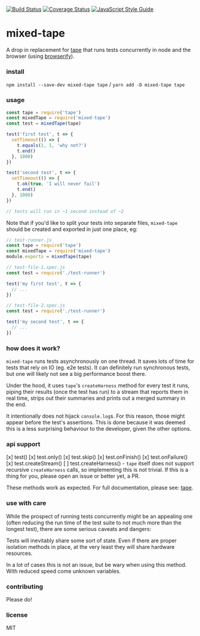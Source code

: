 [![Build Status](https://travis-ci.org/imsnif/mixed-tape.svg?branch=master)](https://travis-ci.org/imsnif/synp) [![Coverage Status](https://coveralls.io/repos/github/imsnif/mixed-tape/badge.svg?branch=master)](https://coveralls.io/github/imsnif/synp?branch=master) [![JavaScript Style Guide](https://img.shields.io/badge/code_style-standard-brightgreen.svg)](https://standardjs.com)

# mixed-tape
A drop in replacement for [tape](https://github.com/substack/tape) that runs tests concurrently in node and the browser (using [browserify](https://github.com/browserify/browserify)).

### install
`npm install --save-dev mixed-tape tape` /
`yarn add -D mixed-tape tape`
### usage
```javascript
const tape = require('tape')
const mixedTape = require('mixed-tape')
const test = mixedTape(tape)

test('first test', t => {
  setTimeout(() => {
    t.equals(1, 1, 'why not?')
    t.end()
  }, 1000)
})

test('second test', t => {
  setTimeout(() => {
    t.ok(true, 'I will never fail')
    t.end()
  }, 1000)
})

// tests will run in ~1 second instead of ~2
```

Note that if you'd like to split your tests into separate files, `mixed-tape` should be created and exported in just one place, eg:
```javascript
// test-runner.js
const tape = require('tape')
const mixedTape = require('mixed-tape')
module.exports = mixedTape(tape)

// test-file-1.spec.js
const test = require('./test-runner')

test('my first test', t => {
  // ...
})

// test-file-2.spec.js
const test = require('./test-runner')

test('my second test', t => {
  // ...
})
```
### how does it work?
`mixed-tape` runs tests asynchronously on one thread. It saves lots of time for tests that rely on IO (eg. e2e tests). It can definitely run synchronous tests, but one will likely not see a big performance boost there.

Under the hood, it uses `tape`'s `createHarness` method for every test it runs, piping their results (once the test has run) to a stream that reports them in real time, strips out their summaries and prints out a merged summary in the end.

It intentionally does not hijack `console.log`s. For this reason, those might appear before the test's assertions. This is done because it was deemed this is a less surprising behaviour to the developer, given the other options.

### api support
[x] test()
[x] test.only()
[x] test.skip()
[x] test.onFinish()
[x] test.onFailure()
[x] test.createStream()
[ ] test.createHarness() - `tape` itself does not support recursive `createHarness` calls, so implementing this is not trivial. If this is a thing for you, please open an issue or better yet, a PR.

These methods work as expected. For full documentation, please see: [tape](https://github.com/substack/tape).

### use with care
While the prospect of running tests concurrently might be an appealing one (often reducing the run time of the test suite to not much more than the longest test), there are some serious caveats and dangers:

Tests will inevitably share some sort of state. Even if there are proper isolation methods in place, at the very least they will share hardware resources.

In a lot of cases this is not an issue, but be wary when using this method. With reduced speed come unknown variables.

### contributing
Please do!

### license
MIT
